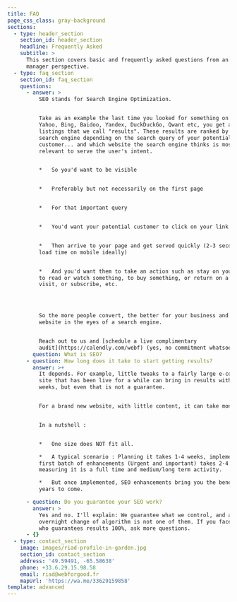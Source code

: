 ```yaml
---
title: FAQ
page_css_class: gray-background
sections:
  - type: header_section
    section_id: header_section
    headline: Frequently Asked
    subtitle: >
      This section covers basic and frequently asked questions from an SME
      manager perspective.
  - type: faq_section
    section_id: faq_section
    questions:
      - answer: >
          SEO stands for Search Engine Optimization.


          Take as an example the last time you looked for something on Google,
          Yahoo, Bing, Baidoo, Yandex, DuckDuckGo, Qwant etc, you get a list of
          listings that we call "results". These results are ranked by the
          search engine depending on the search query of your potential
          customer... and which website the search engine thinks is most
          relevant to serve the user's intent.


          *   So you'd want to be visible


          *   Preferably but not necessarily on the first page


          *   For that important query


          *   You'd want your potential customer to click on your link


          *   Then arrive to your page and get served quickly (2-3 seconds page
          load time on mobile ideally)


          *   And you'd want them to take an action such as stay on your website
          to read or watch something, to buy something, or return on a next
          visit, or subscribe, etc.




          So the more people convert, the better for your business and your
          website in the eyes of a search engine.


          Reach out to us and [schedule a live complimentary
          audit](https://calendly.com/webf) (yes, no commitment whatsoever).
        question: What is SEO?
      - question: How long does it take to start getting results?
        answer: >+
          It depends. For example, little tweaks to a fairly large e-commerce
          site that has been live for a while can bring in results within 1 to 3
          weeks, but even that is not a guarantee. 


          For a brand new website, with little content, it can take months. 


          In a nutshell :


          *   One size does NOT fit all.

          *   A typical scenario : Planning it takes 1-4 weeks, implementing the
          first batch of enhancements (Urgent and important) takes 2-4 weeks,
          measuring it is a full time and medium/long term activity.

          *   But once implemented, SEO enhancements bring you the benefit for
          years to come. 

      - question: Do you guarantee your SEO work?
        answer: >
          Yes and no. I'll explain: We guarantee what we control, and an
          overnight change of algorithm is not one of them. If you face any SEO
          who guarantees results 100%, ask more questions. 
      - {}
  - type: contact_section
    image: images/riad-profile-in-garden.jpg
    section_id: contact_section
    address: '49.59491, -65.58638'
    phone: +33.6.29.15.98.58
    email: riad@webforgood.fr
    mapUrl: 'https://wa.me/33629159858'
template: advanced
---
```

